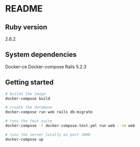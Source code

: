 # README


## Ruby version
2.6.2

## System dependencies
Docker-ce
Docker-compose
Rails 5.2.3

## Getting started

```bash
# builds the image
docker-compose build

# create the database
docker-compose run web rails db:migrate

# runs the test suite
docker-compose -f docker-compose.test.yml run web --rm web

# runs the server locally on port 3000
docker-compose up
```

